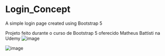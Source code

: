 # Login_Concept
A simple login page created using Bootstrap 5

Projeto feito durante o curso de Bootstrap 5 oferecido Matheus Battisti na Udemy
![image](https://github.com/poissonfou/Login_Concept/assets/102704201/0525c4d4-0845-4695-9960-350d0115293a)

![image](https://github.com/poissonfou/Login_Concept/assets/102704201/6f9bc678-9a8b-4762-a49b-6b15f606a3e2)
